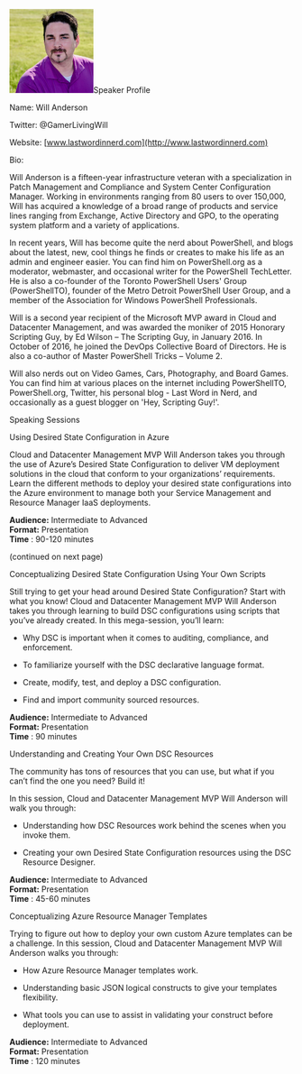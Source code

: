 <img src="./media/image1.jpeg" width="149" height="149" />Speaker
Profile

Name: Will Anderson

Twitter: @GamerLivingWill

Website: [www.lastwordinnerd.com](http://www.lastwordinnerd.com)

Bio:

Will Anderson is a fifteen-year infrastructure veteran with a
specialization in Patch Management and Compliance and System Center
Configuration Manager. Working in environments ranging from 80 users to
over 150,000, Will has acquired a knowledge of a broad range of products
and service lines ranging from Exchange, Active Directory and GPO, to
the operating system platform and a variety of applications.

In recent years, Will has become quite the nerd about PowerShell, and
blogs about the latest, new, cool things he finds or creates to make his
life as an admin and engineer easier. You can find him on PowerShell.org
as a moderator, webmaster, and occasional writer for the PowerShell
TechLetter. He is also a co-founder of the Toronto PowerShell Users'
Group (PowerShellTO), founder of the Metro Detroit PowerShell User
Group, and a member of the Association for Windows PowerShell
Professionals.

Will is a second year recipient of the Microsoft MVP award in Cloud and
Datacenter Management, and was awarded the moniker of 2015 Honorary
Scripting Guy, by Ed Wilson – The Scripting Guy, in January 2016. In
October of 2016, he joined the DevOps Collective Board of Directors. He
is also a co-author of Master PowerShell Tricks – Volume 2.

Will also nerds out on Video Games, Cars, Photography, and Board Games.
You can find him at various places on the internet including
PowerShellTO, PowerShell.org, Twitter, his personal blog - Last Word in
Nerd, and occasionally as a guest blogger on 'Hey, Scripting Guy!'.

Speaking Sessions

Using Desired State Configuration in Azure

Cloud and Datacenter Management MVP Will Anderson takes you through the
use of Azure’s Desired State Configuration to deliver VM deployment
solutions in the cloud that conform to your organizations’ requirements.
Learn the different methods to deploy your desired state configurations
into the Azure environment to manage both your Service Management and
Resource Manager IaaS deployments.

**Audience:** Intermediate to Advanced  
**Format:** Presentation  
**Time** : 90-120 minutes

(continued on next page)

Conceptualizing Desired State Configuration Using Your Own Scripts

Still trying to get your head around Desired State Configuration? Start
with what you know! Cloud and Datacenter Management MVP Will Anderson
takes you through learning to build DSC configurations using scripts
that you’ve already created. In this mega-session, you’ll learn:

-   Why DSC is important when it comes to auditing, compliance,
    and enforcement.

-   To familiarize yourself with the DSC declarative language format.

-   Create, modify, test, and deploy a DSC configuration.

-   Find and import community sourced resources.

**Audience:** Intermediate to Advanced  
**Format:** Presentation  
**Time** : 90 minutes

Understanding and Creating Your Own DSC Resources

The community has tons of resources that you can use, but what if you
can’t find the one you need? Build it!

In this session, Cloud and Datacenter Management MVP Will Anderson will
walk you through:

-   Understanding how DSC Resources work behind the scenes when you
    invoke them.

-   Creating your own Desired State Configuration resources using the
    DSC Resource Designer.

**Audience:** Intermediate to Advanced  
**Format:** Presentation  
**Time** : 45-60 minutes

Conceptualizing Azure Resource Manager Templates

Trying to figure out how to deploy your own custom Azure templates can
be a challenge. In this session, Cloud and Datacenter Management MVP
Will Anderson walks you through:

-   How Azure Resource Manager templates work.

-   Understanding basic JSON logical constructs to give your
    templates flexibility.

-   What tools you can use to assist in validating your construct
    before deployment.

**Audience:** Intermediate to Advanced  
**Format:** Presentation  
**Time** : 120 minutes

